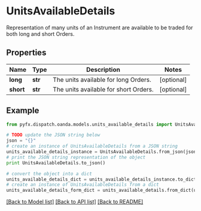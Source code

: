 # UnitsAvailableDetails

Representation of many units of an Instrument are available to be traded for both long and short Orders.

## Properties
Name | Type | Description | Notes
------------ | ------------- | ------------- | -------------
**long** | **str** | The units available for long Orders. | [optional] 
**short** | **str** | The units available for short Orders. | [optional] 

## Example

```python
from pyfx.dispatch.oanda.models.units_available_details import UnitsAvailableDetails

# TODO update the JSON string below
json = "{}"
# create an instance of UnitsAvailableDetails from a JSON string
units_available_details_instance = UnitsAvailableDetails.from_json(json)
# print the JSON string representation of the object
print UnitsAvailableDetails.to_json()

# convert the object into a dict
units_available_details_dict = units_available_details_instance.to_dict()
# create an instance of UnitsAvailableDetails from a dict
units_available_details_form_dict = units_available_details.from_dict(units_available_details_dict)
```
[[Back to Model list]](../README.md#documentation-for-models) [[Back to API list]](../README.md#documentation-for-api-endpoints) [[Back to README]](../README.md)


